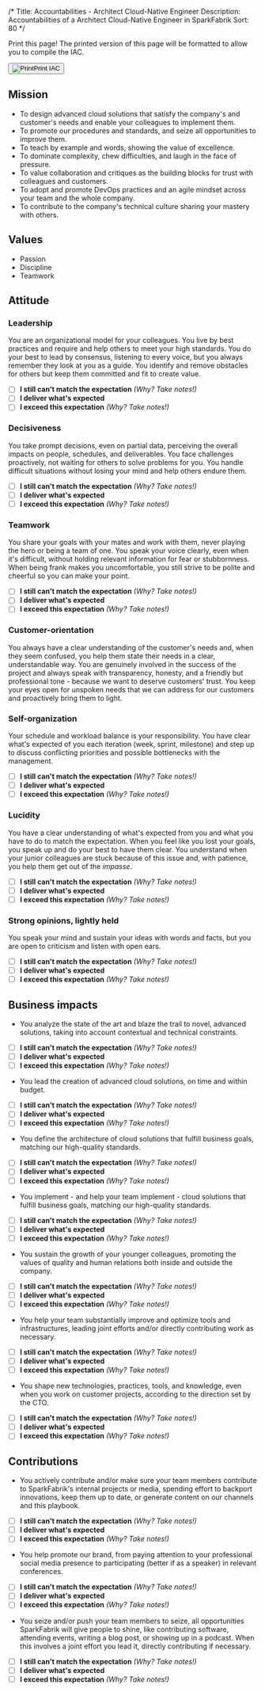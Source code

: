 /*
Title: Accountabilities - Architect Cloud-Native Engineer
Description: Accountabilities of a Architect Cloud-Native Engineer in SparkFabrik
Sort: 80
*/
<span class='no-print'>
  <div class="row justify-content align-items-center">
    <div class="col mb-3 mb-lg-0">
      <p class="quote font-italic">Print this page! The printed version of this page will be formatted to allow you to compile the IAC.</p>
    </div>
    <div class="col-lg-auto">
      <button class='btn btn--print' type="button" onclick="window.print();"><img class="icon-print" src="/images/icon_print.svg" alt="Print">Print IAC</button>
    </div>
  </div>

## Mission

* To design advanced cloud solutions that satisfy the company's and customer's needs and enable your colleagues to implement them.
* To promote our procedures and standards, and seize all opportunities to improve them.
* To teach by example and words, showing the value of excellence.
* To dominate complexity, chew difficulties, and laugh in the face of pressure.
* To value collaboration and critiques as the building blocks for trust with colleagues and customers.
* To adopt and promote DevOps practices and an agile mindset across your team and the whole company.
* To contribute to the company's technical culture sharing your mastery with others.

## Values

* Passion
* Discipline
* Teamwork
</span>

## Attitude

### Leadership

You are an organizational model for your colleagues. You live by best practices and require and help others to meet your high standards. You do your best to lead by consensus, listening to every voice, but you always remember they look at you as a guide. You identify and remove obstacles for others but keep them committed and fit to create value.

<span class='score only-print'>

- [ ] **I still can't match the expectation** _(Why? Take notes!)_
- [ ] **I deliver what's expected**
- [ ] **I exceed this expectation** _(Why? Take notes!)_

</span>

### Decisiveness

You take prompt decisions, even on partial data, perceiving the overall impacts on people, schedules, and deliverables. You face challenges proactively, not waiting for others to solve problems for you. You handle difficult situations without losing your mind and help others endure them.

<span class='score only-print'>

- [ ] **I still can't match the expectation** _(Why? Take notes!)_
- [ ] **I deliver what's expected**
- [ ] **I exceed this expectation** _(Why? Take notes!)_

</span>

### Teamwork

You share your goals with your mates and work with them, never playing the hero or being a team of one. You speak your voice clearly, even when it's difficult, without holding relevant information for fear or stubbornness. When being frank makes you uncomfortable, you still strive to be polite and cheerful so you can make your point.

<span class='score only-print'>

- [ ] **I still can't match the expectation** _(Why? Take notes!)_
- [ ] **I deliver what's expected**
- [ ] **I exceed this expectation** _(Why? Take notes!)_

</span>

### Customer-orientation

You always have a clear understanding of the customer's needs and, when they seem confused, you help them state their needs in a clear, understandable way. You are genuinely involved in the success of the project and always speak with transparency, honesty, and a friendly but professional tone - because we want to deserve customers' trust. You keep your eyes open for unspoken needs that we can address for our customers and proactively bring them to light.

### Self-organization

Your schedule and workload balance is your responsibility. You have clear what's expected of you each iteration (week, sprint, milestone) and step up to discuss conflicting priorities and possible bottlenecks with the management.

<span class='score only-print'>

- [ ] **I still can't match the expectation** _(Why? Take notes!)_
- [ ] **I deliver what's expected**
- [ ] **I exceed this expectation** _(Why? Take notes!)_

</span>

### Lucidity

You have a clear understanding of what's expected from you and what you have to do to match the expectation. When you feel like you lost your goals, you speak up and do your best to have them clear. You understand when your junior colleagues are stuck because of this issue and, with patience, you help them get out of the _impasse_.

<span class='score only-print'>

- [ ] **I still can't match the expectation** _(Why? Take notes!)_
- [ ] **I deliver what's expected**
- [ ] **I exceed this expectation** _(Why? Take notes!)_

</span>

### Strong opinions, lightly held

You speak your mind and sustain your ideas with words and facts, but you are open to criticism and listen with open ears.

<span class='score only-print'>

- [ ] **I still can't match the expectation** _(Why? Take notes!)_
- [ ] **I deliver what's expected**
- [ ] **I exceed this expectation** _(Why? Take notes!)_

</span>

## Business impacts

* You analyze the state of the art and blaze the trail to novel, advanced solutions, taking into account contextual and technical constraints.

<span class='score only-print'>

- [ ] **I still can't match the expectation** _(Why? Take notes!)_
- [ ] **I deliver what's expected**
- [ ] **I exceed this expectation** _(Why? Take notes!)_

</span>

* You lead the creation of advanced cloud solutions, on time and within budget.

<span class='score only-print'>

- [ ] **I still can't match the expectation** _(Why? Take notes!)_
- [ ] **I deliver what's expected**
- [ ] **I exceed this expectation** _(Why? Take notes!)_

</span>

* You define the architecture of cloud solutions that fulfill business goals, matching our high-quality standards.

<span class='score only-print'>

- [ ] **I still can't match the expectation** _(Why? Take notes!)_
- [ ] **I deliver what's expected**
- [ ] **I exceed this expectation** _(Why? Take notes!)_

</span>

* You implement - and help your team implement - cloud solutions that fulfill business goals, matching our high-quality standards.

<span class='score only-print'>

- [ ] **I still can't match the expectation** _(Why? Take notes!)_
- [ ] **I deliver what's expected**
- [ ] **I exceed this expectation** _(Why? Take notes!)_

</span>

* You sustain the growth of your younger colleagues, promoting the values of quality and human relations both inside and outside the company.

<span class='score only-print'>

- [ ] **I still can't match the expectation** _(Why? Take notes!)_
- [ ] **I deliver what's expected**
- [ ] **I exceed this expectation** _(Why? Take notes!)_

</span>

* You help your team substantially improve and optimize tools and infrastructures, leading joint efforts and/or directly contributing work as necessary.

<span class='score only-print'>

- [ ] **I still can't match the expectation** _(Why? Take notes!)_
- [ ] **I deliver what's expected**
- [ ] **I exceed this expectation** _(Why? Take notes!)_

</span>

* You shape new technologies, practices, tools, and knowledge, even when you work on customer projects, according to the direction set by the CTO.

<span class='score only-print'>

- [ ] **I still can't match the expectation** _(Why? Take notes!)_
- [ ] **I deliver what's expected**
- [ ] **I exceed this expectation** _(Why? Take notes!)_

</span>


## Contributions

* You actively contribute and/or make sure your team members contribute to SparkFabrik's internal projects or media, spending effort to backport innovations, keep them up to date, or generate content on our channels and this playbook.

<span class='score only-print'>

- [ ] **I still can't match the expectation** _(Why? Take notes!)_
- [ ] **I deliver what's expected**
- [ ] **I exceed this expectation** _(Why? Take notes!)_

</span>

* You help promote our brand, from paying attention to your professional social media presence to participating (better if as a speaker) in relevant conferences.

<span class='score only-print'>

- [ ] **I still can't match the expectation** _(Why? Take notes!)_
- [ ] **I deliver what's expected**
- [ ] **I exceed this expectation** _(Why? Take notes!)_

</span>

* You seize and/or push your team members to seize, all opportunities SparkFabrik will give people to shine, like contributing software, attending events, writing a blog post, or showing up in a podcast. When this involves a joint effort you lead it, directly contributing if necessary.

<span class='score only-print'>

- [ ] **I still can't match the expectation** _(Why? Take notes!)_
- [ ] **I deliver what's expected**
- [ ] **I exceed this expectation** _(Why? Take notes!)_

</span>
